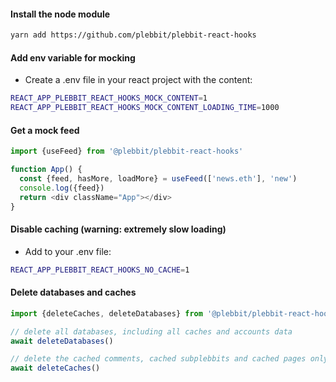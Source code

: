 #### Install the node module

```sh
yarn add https://github.com/plebbit/plebbit-react-hooks
```

#### Add env variable for mocking

- Create a .env file in your react project with the content:

```sh
REACT_APP_PLEBBIT_REACT_HOOKS_MOCK_CONTENT=1
REACT_APP_PLEBBIT_REACT_HOOKS_MOCK_CONTENT_LOADING_TIME=1000
```

#### Get a mock feed

```js
import {useFeed} from '@plebbit/plebbit-react-hooks'

function App() {
  const {feed, hasMore, loadMore} = useFeed(['news.eth'], 'new')
  console.log({feed})
  return <div className="App"></div>
}
```

#### Disable caching (warning: extremely slow loading)

- Add to your .env file:

```sh
REACT_APP_PLEBBIT_REACT_HOOKS_NO_CACHE=1
```

#### Delete databases and caches

```js
import {deleteCaches, deleteDatabases} from '@plebbit/plebbit-react-hooks'

// delete all databases, including all caches and accounts data
await deleteDatabases()

// delete the cached comments, cached subplebbits and cached pages only, no accounts data
await deleteCaches()
```
